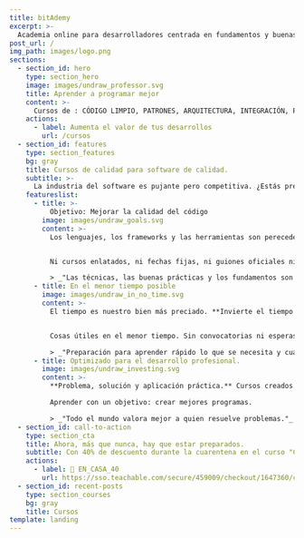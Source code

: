 ```yaml
---
title: bitAdemy
excerpt: >-
  Academia online para desarrolladores centrada en fundamentos y buenas prácticas de la programación.
post_url: /
img_path: images/logo.png
sections:
  - section_id: hero
    type: section_hero
    image: images/undraw_professor.svg
    title: Aprender a programar mejor
    content: >-
      Cursos de : CÓDIGO LIMPIO, PATRONES, ARQUITECTURA, INTEGRACIÓN, PRUEBAS...
    actions:
      - label: Aumenta el valor de tus desarrollos
        url: /cursos
  - section_id: features
    type: section_features
    bg: gray
    title: Cursos de calidad para software de calidad.
    subtitle: >-
      La industria del software es pujante pero competitiva. ¿Estás preparado? Formarse bien es la mejor garantía de éxito.
    featureslist:
      - title: >-
          Objetivo: Mejorar la calidad del código
        image: images/undraw_goals.svg
        content: >-
          Los lenguajes, los frameworks y las herramientas son perecederos. **Para obtener calidad a largo plazo hay que centrarse en lo que no cambia.**


          Ni cursos enlatados, ni fechas fijas, ni guiones oficiales ni burocracia. Todo al grano.

          > _"Las técnicas, las buenas prácticas y los fundamentos son útiles para siempre."_
      - title: En el menor tiempo posible
        image: images/undraw_in_no_time.svg
        content: >-
          El tiempo es nuestro bien más preciado. **Invierte el tiempo de la manera más rentable.**


          Cosas útiles en el menor tiempo. Sin convocatorias ni esperas.

          > _"Preparación para aprender rápido lo que se necesita y cuando se necesita."_
      - title: Optimizado para el desarrollo profesional.
        image: images/undraw_investing.svg
        content: >-
          **Problema, solución y aplicación práctica.** Cursos creados tras miles de horas de experiencia empresarial y docente.

          Aprender con un objetivo: crear mejores programas.

          > _"Todo el mundo valora mejor a quien resuelve problemas."_
  - section_id: call-to-action
    type: section_cta
    title: Ahora, más que nunca, hay que estar preparados.
    subtitle: Con 40% de descuento durante la cuarentena en el curso "Clean Code aplicado para desarrollos limpios y rentables" la distancia no será un problema.
    actions:
      - label: 🏡 EN_CASA_40
        url: https://sso.teachable.com/secure/459009/checkout/1647360/codigo-limpio?coupon_code=EN_CASA_40
  - section_id: recent-posts
    type: section_courses
    bg: gray
    title: Cursos
template: landing
---
```

